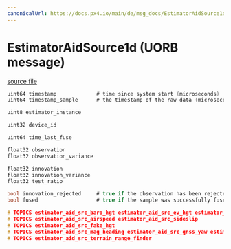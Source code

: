 ```yaml
---
canonicalUrl: https://docs.px4.io/main/de/msg_docs/EstimatorAidSource1d
---
```


# EstimatorAidSource1d (UORB message)



[source file](https://github.com/PX4/PX4-Autopilot/blob/release/1.14/msg/EstimatorAidSource1d.msg)

```c
uint64 timestamp             # time since system start (microseconds)
uint64 timestamp_sample      # the timestamp of the raw data (microseconds)

uint8 estimator_instance

uint32 device_id

uint64 time_last_fuse

float32 observation
float32 observation_variance

float32 innovation
float32 innovation_variance
float32 test_ratio

bool innovation_rejected     # true if the observation has been rejected
bool fused                   # true if the sample was successfully fused

# TOPICS estimator_aid_src_baro_hgt estimator_aid_src_ev_hgt estimator_aid_src_gnss_hgt estimator_aid_src_rng_hgt
# TOPICS estimator_aid_src_airspeed estimator_aid_src_sideslip
# TOPICS estimator_aid_src_fake_hgt
# TOPICS estimator_aid_src_mag_heading estimator_aid_src_gnss_yaw estimator_aid_src_ev_yaw
# TOPICS estimator_aid_src_terrain_range_finder

```
